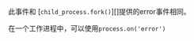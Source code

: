 <!-- YAML
added: v0.7.3
-->

此事件和 [`child_process.fork()`][]提供的error事件相同。

在一个工作进程中，可以使用`process.on('error')`

